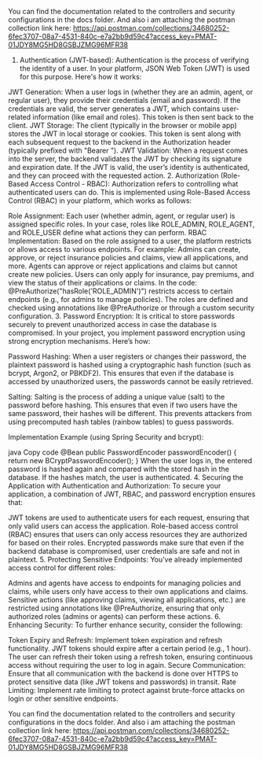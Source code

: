 You can find the documentation related to the controllers and security configurations in the docs folder. And also i am attaching the postman collection link here: https://api.postman.com/collections/34680252-6fec3707-08a7-4531-840c-e7a2bb9d59c4?access_key=PMAT-01JDY8MG5HD8GSBJZMG96MFR38


1. Authentication (JWT-based):
Authentication is the process of verifying the identity of a user. In your platform, JSON Web Token (JWT) is used for this purpose. Here's how it works:

JWT Generation: When a user logs in (whether they are an admin, agent, or regular user), they provide their credentials (email and password). If the credentials are valid, the server generates a JWT, which contains user-related information (like email and roles). This token is then sent back to the client.
JWT Storage: The client (typically in the browser or mobile app) stores the JWT in local storage or cookies. This token is sent along with each subsequent request to the backend in the Authorization header (typically prefixed with "Bearer ").
JWT Validation: When a request comes into the server, the backend validates the JWT by checking its signature and expiration date. If the JWT is valid, the user’s identity is authenticated, and they can proceed with the requested action.
2. Authorization (Role-Based Access Control - RBAC):
Authorization refers to controlling what authenticated users can do. This is implemented using Role-Based Access Control (RBAC) in your platform, which works as follows:

Role Assignment: Each user (whether admin, agent, or regular user) is assigned specific roles. In your case, roles like ROLE_ADMIN, ROLE_AGENT, and ROLE_USER define what actions they can perform.
RBAC Implementation: Based on the role assigned to a user, the platform restricts or allows access to various endpoints. For example:
Admins can create, approve, or reject insurance policies and claims, view all applications, and more.
Agents can approve or reject applications and claims but cannot create new policies.
Users can only apply for insurance, pay premiums, and view the status of their applications or claims.
In the code:
@PreAuthorize("hasRole('ROLE_ADMIN')") restricts access to certain endpoints (e.g., for admins to manage policies).
The roles are defined and checked using annotations like @PreAuthorize or through a custom security configuration.
3. Password Encryption:
It is critical to store passwords securely to prevent unauthorized access in case the database is compromised. In your project, you implement password encryption using strong encryption mechanisms. Here’s how:

Password Hashing: When a user registers or changes their password, the plaintext password is hashed using a cryptographic hash function (such as bcrypt, Argon2, or PBKDF2). This ensures that even if the database is accessed by unauthorized users, the passwords cannot be easily retrieved.

Salting: Salting is the process of adding a unique value (salt) to the password before hashing. This ensures that even if two users have the same password, their hashes will be different. This prevents attackers from using precomputed hash tables (rainbow tables) to guess passwords.

Implementation Example (using Spring Security and bcrypt):

java
Copy code
@Bean
public PasswordEncoder passwordEncoder() {
    return new BCryptPasswordEncoder();
}
When the user logs in, the entered password is hashed again and compared with the stored hash in the database. If the hashes match, the user is authenticated.
4. Securing the Application with Authentication and Authorization:
To secure your application, a combination of JWT, RBAC, and password encryption ensures that:

JWT tokens are used to authenticate users for each request, ensuring that only valid users can access the application.
Role-based access control (RBAC) ensures that users can only access resources they are authorized for based on their roles.
Encrypted passwords make sure that even if the backend database is compromised, user credentials are safe and not in plaintext.
5. Protecting Sensitive Endpoints:
You’ve already implemented access control for different roles:

Admins and agents have access to endpoints for managing policies and claims, while users only have access to their own applications and claims.
Sensitive actions (like approving claims, viewing all applications, etc.) are restricted using annotations like @PreAuthorize, ensuring that only authorized roles (admins or agents) can perform these actions.
6. Enhancing Security:
To further enhance security, consider the following:

Token Expiry and Refresh: Implement token expiration and refresh functionality. JWT tokens should expire after a certain period (e.g., 1 hour). The user can refresh their token using a refresh token, ensuring continuous access without requiring the user to log in again.
Secure Communication: Ensure that all communication with the backend is done over HTTPS to protect sensitive data (like JWT tokens and passwords) in transit.
Rate Limiting: Implement rate limiting to protect against brute-force attacks on login or other sensitive endpoints.


You can find the documentation related to the controllers and security configurations in the docs folder. And also i am attaching the postman collection link here: https://api.postman.com/collections/34680252-6fec3707-08a7-4531-840c-e7a2bb9d59c4?access_key=PMAT-01JDY8MG5HD8GSBJZMG96MFR38